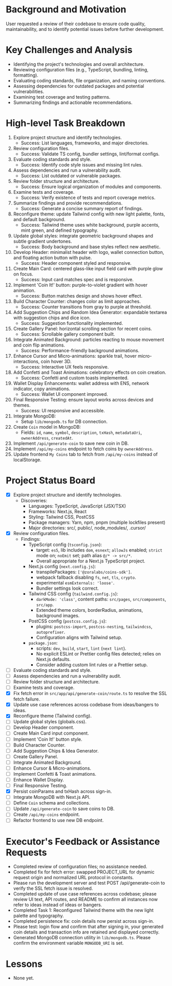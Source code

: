 # Background and Motivation
User requested a review of their codebase to ensure code quality, maintainability, and to identify potential issues before further development.

# Key Challenges and Analysis
- Identifying the project's technologies and overall architecture.
- Reviewing configuration files (e.g., TypeScript, bundling, linting, formatting).
- Evaluating coding standards, file organization, and naming conventions.
- Assessing dependencies for outdated packages and potential vulnerabilities.
- Examining test coverage and testing patterns.
- Summarizing findings and actionable recommendations.

# High-level Task Breakdown
1. Explore project structure and identify technologies.
   - Success: List languages, frameworks, and major directories.
2. Review configuration files.
   - Success: Validate TS config, bundler settings, lint/format configs.
3. Evaluate coding standards and style.
   - Success: Identify code style issues and missing lint rules.
4. Assess dependencies and run a vulnerability audit.
   - Success: List outdated or vulnerable packages.
5. Review folder structure and architecture.
   - Success: Ensure logical organization of modules and components.
6. Examine tests and coverage.
   - Success: Verify existence of tests and report coverage metrics.
7. Summarize findings and provide recommendations.
   - Success: Generate a concise summary report of findings.
8. Reconfigure theme: update Tailwind config with new light palette, fonts, and default background.
   - Success: Tailwind theme uses white background, purple accents, mint green, and defined typography.
9. Update global styles: integrate geometric background shapes and subtle gradient undertones.
   - Success: Body background and base styles reflect new aesthetic.
10. Develop Header: minimalist header with logo, wallet connection button, and floating action button with pulse.
    - Success: Header component styled and responsive.
11. Create Main Card: centered glass-like input field card with purple glow on focus.
    - Success: Input card matches spec and is responsive.
12. Implement 'Coin It!' button: purple-to-violet gradient with hover animation.
    - Success: Button matches design and shows hover effect.
13. Build Character Counter: changes color as limit approaches.
    - Success: Counter transitions from gray to purple at threshold.
14. Add Suggestion Chips and Random Idea Generator: expandable textarea with suggestion chips and dice icon.
    - Success: Suggestion functionality implemented.
15. Create Gallery Panel: horizontal scrolling section for recent coins.
    - Success: Scrollable gallery component built.
16. Integrate Animated Background: particles reacting to mouse movement and coin flip animations.
    - Success: Performance-friendly background animations.
17. Enhance Cursor and Micro-animations: sparkle trail, hover micro-interactions, coin hover 3D.
    - Success: Interactive UX feels responsive.
18. Add Confetti and Toast Animations: celebratory effects on coin creation.
    - Success: Confetti and custom toasts implemented.
19. Wallet Display Enhancements: wallet address with ENS, network indicator, copy animations.
    - Success: Wallet UI component improved.
20. Final Responsive Testing: ensure layout works across devices and themes.
    - Success: UI responsive and accessible.
15. Integrate MongoDB:
    - Setup `lib/mongodb.ts` for DB connection.
16. Create `Coin` model in MongoDB:
    - Fields: `id`, `name`, `symbol`, `description`, `txHash`, `metadataUri`, `ownerAddress`, `createdAt`.
17. Implement `/api/generate-coin` to save new coin in DB.
18. Implement `/api/my-coins` endpoint to fetch coins by `ownerAddress`.
19. Update frontend `My Coins` tab to fetch from `/api/my-coins` instead of localStorage.

# Project Status Board
- [x] Explore project structure and identify technologies.
  - Discoveries:
    - Languages: TypeScript, JavaScript (JSX/TSX)
    - Frameworks: Next.js, React
    - Styling: Tailwind CSS, PostCSS
    - Package managers: Yarn, npm, pnpm (multiple lockfiles present)
    - Major directories: src/, public/, node_modules/, .cursor/
- [x] Review configuration files.
  - Findings:
    - TypeScript config (`tsconfig.json`):
      - target: `es5`, lib includes `dom`, `esnext`; `allowJs` enabled; `strict` mode on; `noEmit` set; path alias `@/* -> src/*`.
      - Overall appropriate for a Next.js TypeScript project.
    - Next.js config (`next.config.js`):
      - transpilePackages: `['@zoralabs/coins-sdk']`.
      - webpack fallback disabling `fs`, `net`, `tls`, `crypto`.
      - experimental `esmExternals: 'loose'`.
      - Bundler settings look correct.
    - Tailwind CSS config (`tailwind.config.js`):
      - `darkMode: 'class'`, content paths: `src/pages`, `src/components`, `src/app`.
      - Extended theme colors, borderRadius, animations, background images.
    - PostCSS config (`postcss.config.js`):
      - plugins: `postcss-import`, `postcss-nesting`, `tailwindcss`, `autoprefixer`.
      - Configuration aligns with Tailwind setup.
    - `package.json`:
      - scripts: `dev`, `build`, `start`, `lint` (`next lint`).
      - No explicit ESLint or Prettier config files detected; relies on Next.js defaults.
      - Consider adding custom lint rules or a Prettier setup.
- [ ] Evaluate coding standards and style.
- [ ] Assess dependencies and run a vulnerability audit.
- [ ] Review folder structure and architecture.
- [ ] Examine tests and coverage.
- [x] Fix fetch error in `src/app/api/generate-coin/route.ts` to resolve the SSL fetch failure.
- [x] Update use case references across codebase from ideas/bangers to ideas.
- [x] Reconfigure theme (Tailwind config).
- [ ] Update global styles (globals.css).
- [ ] Develop Header component.
- [ ] Create Main Card input component.
- [ ] Implement 'Coin It!' button style.
- [ ] Build Character Counter.
- [ ] Add Suggestion Chips & Idea Generator.
- [ ] Create Gallery Panel.
- [ ] Integrate Animated Background.
- [ ] Enhance Cursor & Micro-animations.
- [ ] Implement Confetti & Toast animations.
- [ ] Enhance Wallet Display.
- [ ] Final Responsive Testing.
- [x] Persist coinParams and txHash across sign-in.
- [ ] Integrate MongoDB with Next.js API.
- [ ] Define `Coin` schema and collections.
- [ ] Update `/api/generate-coin` to save coins to DB.
- [ ] Create `/api/my-coins` endpoint.
- [ ] Refactor frontend to use new DB endpoint.

# Executor's Feedback or Assistance Requests
- Completed review of configuration files; no assistance needed.
- Completed fix for fetch error: swapped PROJECT_URL for dynamic request origin and normalized URL protocol in constants.
- Please run the development server and test POST /api/generate-coin to verify the SSL fetch issue is resolved.
- Completed update of use case references across codebase; please review UI text, API routes, and README to confirm all instances now refer to ideas instead of ideas or bangers.
- Completed Task 1: Reconfigured Tailwind theme with the new light palette and typography.
- Completed persistence fix: coin details now persist across sign-in.
- Please test: login flow and confirm that after signing in, your generated coin details and transaction info are retained and displayed correctly.
- Generated MongoDB connection utility in `lib/mongodb.ts`. Please confirm the environment variable `MONGODB_URI` is set.

# Lessons
- None yet. 